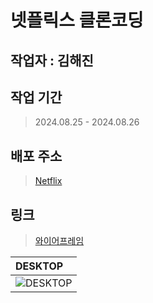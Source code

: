 # 넷플릭스 클론코딩

## 작업자 : 김해진

## 작업 기간
> 2024.08.25 - 2024.08.26

## 배포 주소
> [Netflix](https://myjin0806.github.io/clone_netflix/)

## 링크
> [와이어프레임](https://docs.google.com/presentation/d/1Hrht2wblGNndUZ5tSExs4mQ9dg27GckW/edit?usp=sharing&ouid=116868756633642900730&rtpof=true&sd=true)

|    DESKTOP                                                                                                  |
| :------------------------------------------------------------------------------------------------------------------------ |
| ![DESKTOP](https://github.com/user-attachments/assets/6e0c36e9-d74c-46c7-b4d2-4723222b5a75)|
